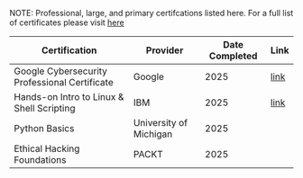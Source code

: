 NOTE: Professional, large, and primary certifcations listed here. For a full list of certificates please visit [here](https://github.com/SDSteele/Classwork_and_Certifications_Portfolio/tree/main/certificates)

| Certification                                    | Provider               | Date Completed | Link |
| ------------------------------------------------ | ---------------------- | -------------- | -----|
| Google Cybersecurity Professional Certificate    | Google                 | 2025           | [link](https://coursera.org/share/3ccc23165a2ea47901982cb837b473ef) |
| Hands-on Intro to Linux & Shell Scripting        | IBM                    | 2025           | [link](https://coursera.org/share/becfab178d11f6e6965da33a41a3d19f) |
| Python Basics                                    | University of Michigan | 2025           |
| Ethical Hacking Foundations                      | PACKT                  | 2025           |
